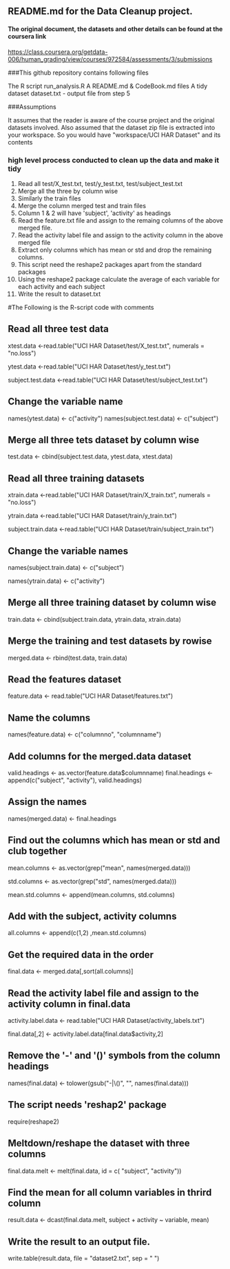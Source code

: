 ## README.md for the Data Cleanup project. 

#### The original document, the datasets and other details can be found at the coursera link

https://class.coursera.org/getdata-006/human_grading/view/courses/972584/assessments/3/submissions

###This github repository contains following files

The R script run_analysis.R
A README.md & CodeBook.md files
A tidy dataset dataset.txt - output file from step 5

###Assumptions

It assumes that the reader is aware of the course project and the original datasets involved.
Also assumed that the dataset zip file is extracted into your workspace. So you would have "workspace/UCI HAR Dataset" and its contents

### high level process conducted to clean up the data and make it tidy
1. Read all test/X_test.txt,  test/y_test.txt, test/subject_test.txt
2. Merge all the three by column wise
3. Similarly the train files
4. Merge the column merged test and train files
5. Column 1 & 2 will have 'subject', 'activity' as headings
6. Read the feature.txt file and assign to the remaing columns of the above merged file.
7. Read the activity label file and assign to the activity column in the above merged file
8. Extract only columns which has mean or std and drop the remaining columns.
9. This script need the reshape2 packages apart from the standard packages
10. Using the reshape2 package calculate the average of each variable for each activity and each subject
11. Write the result to dataset.txt

#The Following is the R-script code with comments

## Read all three test data
xtest.data <-read.table("UCI HAR Dataset/test/X_test.txt", numerals = "no.loss")

ytest.data <-read.table("UCI HAR Dataset/test/y_test.txt")

subject.test.data <-read.table("UCI HAR Dataset/test/subject_test.txt")

## Change the variable name
names(ytest.data) <- c("activity")
names(subject.test.data) <- c("subject")

## Merge all three tets dataset by column wise
test.data <- cbind(subject.test.data, ytest.data, xtest.data)

## Read all three training datasets
xtrain.data <-read.table("UCI HAR Dataset/train/X_train.txt", numerals = "no.loss")

ytrain.data <-read.table("UCI HAR Dataset/train/y_train.txt")

subject.train.data <-read.table("UCI HAR Dataset/train/subject_train.txt")

## Change the variable names
names(subject.train.data) <- c("subject")

names(ytrain.data) <- c("activity")

## Merge all three training dataset by column wise
train.data <- cbind(subject.train.data, ytrain.data, xtrain.data)

## Merge the training and test datasets by rowise
merged.data <- rbind(test.data, train.data)

## Read the features dataset
feature.data <- read.table("UCI HAR Dataset/features.txt")

## Name the columns
names(feature.data) <- c("columnno", "columnname")

## Add columns for the merged.data dataset
valid.headings <- as.vector(feature.data$columnname)
final.headings <- append(c("subject", "activity"), valid.headings)

## Assign the names 
names(merged.data) <- final.headings

## Find out the columns which has mean or std and club together
mean.columns <- as.vector(grep("mean", names(merged.data)))

std.columns <- as.vector(grep("std", names(merged.data)))

mean.std.columns <- append(mean.columns, std.columns)

## Add with the subject, activity columns
all.columns <- append(c(1,2) ,mean.std.columns)

## Get the required data in the order
final.data <- merged.data[,sort(all.columns)]

## Read the activity label file and assign to the activity column in final.data
activity.label.data <- read.table("UCI HAR Dataset/activity_labels.txt")

final.data[,2] <- activity.label.data[final.data$activity,2]

## Remove the '-' and '()' symbols from the column headings
names(final.data) <- tolower(gsub("-|\\()", "", names(final.data)))

## The script needs 'reshap2' package
require(reshape2)

## Meltdown/reshape the dataset with three columns
final.data.melt <- melt(final.data, id = c( "subject", "activity"))

## Find the mean for all column variables in thrird column
result.data <- dcast(final.data.melt, subject + activity ~ variable, mean)

## Write the result to an output file.
write.table(result.data, file = "dataset2.txt", sep = " ")
